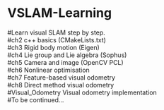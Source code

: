 # VSLAM-Learning  
#Learn visual SLAM step by step.  
#ch2 c++ basics (CMakeLists.txt)  
#ch3 Rigid body motion (Eigen)  
#ch4 Lie group and Lie algebra (Sophus)  
#ch5 Camera and image (OpenCV PCL)  
#ch6 Nonlinear optimisation  
#ch7 Feature-based visual odometry  
#ch8 Direct method visual odometry  
#Visual_Odometry Visual odometry implementation  
#To be continued...  
#  
